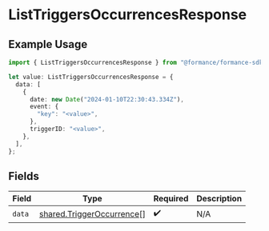 # ListTriggersOccurrencesResponse

## Example Usage

```typescript
import { ListTriggersOccurrencesResponse } from "@formance/formance-sdk/sdk/models/shared";

let value: ListTriggersOccurrencesResponse = {
  data: [
    {
      date: new Date("2024-01-10T22:30:43.334Z"),
      event: {
        "key": "<value>",
      },
      triggerID: "<value>",
    },
  ],
};
```

## Fields

| Field                                                                         | Type                                                                          | Required                                                                      | Description                                                                   |
| ----------------------------------------------------------------------------- | ----------------------------------------------------------------------------- | ----------------------------------------------------------------------------- | ----------------------------------------------------------------------------- |
| `data`                                                                        | [shared.TriggerOccurrence](../../../sdk/models/shared/triggeroccurrence.md)[] | :heavy_check_mark:                                                            | N/A                                                                           |